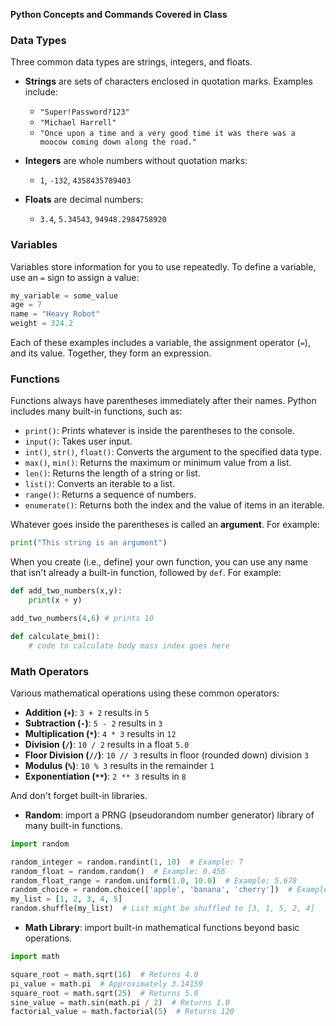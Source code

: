 **Python Concepts and Commands Covered in Class**

### Data Types

Three common data types are strings, integers, and floats.

- **Strings** are sets of characters enclosed in quotation marks. Examples include:
  - `"Super!Password?123"`
  - `"Michael Harrell"`
  - `"Once upon a time and a very good time it was there was a moocow coming down along the road."`

- **Integers** are whole numbers without quotation marks:
  - `1`, `-132`, `4358435789403`

- **Floats** are decimal numbers:
  - `3.4`, `5.34543`, `94948.2984758920`

### Variables

Variables store information for you to use repeatedly. To define a variable, use an `=` sign to assign a value:

```python
my_variable = some_value
age = 7
name = "Heavy Robot"
weight = 324.2
```

Each of these examples includes a variable, the assignment operator (`=`), and its value. Together, they form an expression.

### Functions

Functions always have parentheses immediately after their names. Python includes many built-in functions, such as:

- `print()`: Prints whatever is inside the parentheses to the console.
- `input()`: Takes user input.
- `int()`, `str()`, `float()`: Converts the argument to the specified data type.
- `max()`, `min()`: Returns the maximum or minimum value from a list.
- `len()`: Returns the length of a string or list.
- `list()`: Converts an iterable to a list.
- `range()`: Returns a sequence of numbers.
- `enumerate()`: Returns both the index and the value of items in an iterable.

Whatever goes inside the parentheses is called an **argument**. For example:

```python
print("This string is an argument")
```

When you create (i.e., define) your own function, you can use any name that isn't already a built-in function, followed by `def`. For example:

```python
def add_two_numbers(x,y):
    print(x + y) 

add_two_numbers(4,6) # prints 10

def calculate_bmi(): 
    # code to calculate body mass index goes here

```

### Math Operators

Various mathematical operations using these common operators:

- **Addition (`+`)**: `3 + 2` results in `5`
- **Subtraction (`-`)**: `5 - 2` results in `3`
- **Multiplication (`*`)**: `4 * 3` results in `12`
- **Division (`/`)**:  `10 / 2` results in a float `5.0` 
- **Floor Division (`//`)**: `10 // 3` results in floor (rounded down) division `3`
- **Modulus (`%`)**: `10 % 3` results in the remainder `1`
- **Exponentiation (`**`)**: `2 ** 3` results in `8`

And don't forget built-in libraries.

- **Random**: import a PRNG (pseudorandom number generator) library of many built-in functions.

```python
import random

random_integer = random.randint(1, 10)  # Example: 7
random_float = random.random()  # Example: 0.456
random_float_range = random.uniform(1.0, 10.0)  # Example: 5.678
random_choice = random.choice(['apple', 'banana', 'cherry'])  # Example: 'banana'
my_list = [1, 2, 3, 4, 5]
random.shuffle(my_list)  # List might be shuffled to [3, 1, 5, 2, 4]

```

- **Math Library**: import built-in mathematical functions beyond basic operations.

```python
import math

square_root = math.sqrt(16)  # Returns 4.0
pi_value = math.pi  # Approximately 3.14159
square_root = math.sqrt(25)  # Returns 5.0
sine_value = math.sin(math.pi / 2)  # Returns 1.0
factorial_value = math.factorial(5)  # Returns 120


